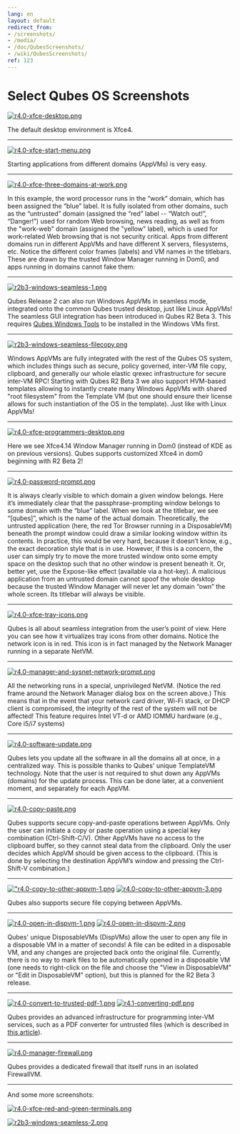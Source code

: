 ```yaml
---
lang: en
layout: default
redirect_from:
- /screenshots/
- /media/
- /doc/QubesScreenshots/
- /wiki/QubesScreenshots/
ref: 123
---
```


Select Qubes OS Screenshots
===========================

[![r4.0-xfce-desktop.png](/attachment/wiki/QubesScreenshots/r4.0-xfce-desktop.png)](/attachment/wiki/QubesScreenshots/r4.0-xfce-desktop.png)

The default desktop environment is Xfce4.

* * * * *

[![r4.0-xfce-start-menu.png](/attachment/wiki/QubesScreenshots/r4.0-xfce-start-menu.png)](/attachment/wiki/QubesScreenshots/r4.0-xfce-start-menu.png)

Starting applications from different domains (AppVMs) is very easy.

* * * * *

[![r4.0-xfce-three-domains-at-work.png](/attachment/wiki/QubesScreenshots/r4.0-xfce-three-domains-at-work.png)](/attachment/wiki/QubesScreenshots/r4.0-xfce-three-domains-at-work.png)

In this example, the word processor runs in the “work” domain, which has been assigned the “blue” label. It is fully isolated from other domains, such as the “untrusted” domain (assigned the “red” label -- “Watch out!”, “Danger!”) used for random Web browsing, news reading, as well as from the "work-web" domain (assigned the "yellow" label), which is used for work-related Web browsing that is not security critical. Apps from different domains run in different AppVMs and have different X servers, filesystems, etc. Notice the different color frames (labels) and VM names in the titlebars. These are drawn by the trusted Window Manager running in Dom0, and apps running in domains cannot fake them:

* * * * *

[![r2b3-windows-seamless-1.png](/attachment/wiki/QubesScreenshots/r2b3-windows-seamless-1.png)](/attachment/wiki/QubesScreenshots/r2b3-windows-seamless-1.png)

Qubes Release 2 can also run Windows AppVMs in seamless mode, integrated onto the common Qubes trusted desktop, just like Linux AppVMs! The seamless GUI integration has been introduced in Qubes R2 Beta 3. This requires [Qubes Windows Tools](https://github.com/Qubes-Community/Contents/blob/master/docs/os/windows/windows-tools.md) to be installed in the Windows VMs first.

* * * * *

[![r2b3-windows-seamless-filecopy.png](/attachment/wiki/QubesScreenshots/r2b3-windows-seamless-filecopy.png)](/attachment/wiki/QubesScreenshots/r2b3-windows-seamless-filecopy.png)

Windows AppVMs are fully integrated with the rest of the Qubes OS system, which includes things such as secure, policy governed, inter-VM file copy, clipboard, and generally our whole elastic qrexec infrastructure for secure inter-VM RPC! Starting with Qubes R2 Beta 3 we also support HVM-based templates allowing to instantly create many Windows AppVMs with shared "root filesystem" from the Template VM (but one should ensure their license allows for such instantiation of the OS in the template). Just like with Linux AppVMs!

* * * * *

[![r4.0-xfce-programmers-desktop.png](/attachment/wiki/QubesScreenshots/r4.0-xfce-programmers-desktop.png)](/attachment/wiki/QubesScreenshots/r4.0-xfce-programmers-desktop.png)

Here we see Xfce4.14 Window Manager running in Dom0 (instead of KDE as on previous versions). Qubes supports customized Xfce4 in dom0 beginning with R2 Beta 2!

* * * * *

[![r4.0-password-prompt.png](/attachment/wiki/QubesScreenshots/r4.0-password-prompt.png)](/attachment/wiki/QubesScreenshots/r4.0-password-prompt.png)

It is always clearly visible to which domain a given window belongs. Here it’s immediately clear that the passphrase-prompting window belongs to some domain with the “blue” label. When we look at the titlebar, we see “[qubes]”, which is the name of the actual domain. Theoretically, the untrusted application (here, the red Tor Browser running in a DisposableVM) beneath the prompt window could draw a similar looking window within its contents. In practice, this would be very hard, because it doesn’t know, e.g., the exact decoration style that is in use. However, if this is a concern, the user can simply try to move the more trusted window onto some empty space on the desktop such that no other window is present beneath it. Or, better yet, use the Expose-like effect (available via a hot-key). A malicious application from an untrusted domain cannot spoof the whole desktop because the trusted Window Manager will never let any domain “own” the whole screen. Its titlebar will always be visible.

* * * * *

[![r4.0-xfce-tray-icons.png](/attachment/wiki/QubesScreenshots/r4.0-xfce-tray-icons.png)](/attachment/wiki/QubesScreenshots/r4.0-xfce-tray-icons.png)

Qubes is all about seamless integration from the user’s point of view. Here you can see how it virtualizes tray icons from other domains. Notice the network icon is in red. This icon is in fact managed by the Network Manager running in a separate NetVM.

* * * * *

[![r4.0-manager-and-sysnet-network-prompt.png](/attachment/wiki/QubesScreenshots/r4.0-manager-and-sysnet-network-prompt.png)](/attachment/wiki/QubesScreenshots/r4.0-manager-and-sysnet-network-prompt.png)

All the networking runs in a special, unprivileged NetVM. (Notice the red frame around the Network Manager dialog box on the screen above.) This means that in the event that your network card driver, Wi-Fi stack, or DHCP client is compromised, the integrity of the rest of the system will not be affected! This feature requires Intel VT-d or AMD IOMMU hardware (e.g., Core i5/i7 systems)
* * * * *

[![r4.0-software-update.png](/attachment/wiki/QubesScreenshots/r4.0-software-update.png)](/attachment/wiki/QubesScreenshots/r4.0-software-update.png)

Qubes lets you update all the software in all the domains all at once, in a centralized way. This is possible thanks to Qubes' unique TemplateVM technology. Note that the user is not required to shut down any AppVMs (domains) for the update process. This can be done later, at a convenient moment, and separately for each AppVM.

* * * * *

[![r4.0-copy-paste.png](/attachment/wiki/QubesScreenshots/r4.0-copy-paste.png)](/attachment/wiki/QubesScreenshots/r4.0-copy-paste.png)

Qubes supports secure copy-and-paste operations between AppVMs. Only the user can initiate a copy or paste operation using a special key combination (Ctrl-Shift-C/V). Other AppVMs have no access to the clipboard buffer, so they cannot steal data from the clipboard. Only the user decides which AppVM should be given access to the clipboard. (This is done by selecting the destination AppVM’s window and pressing the Ctrl-Shift-V combination.)

* * * * *

[!["r4.0-copy-to-other-appvm-1.png](/attachment/wiki/QubesScreenshots/r4.0-copy-to-other-appvm-1.png)](/attachment/wiki/QubesScreenshots/r4.0-copy-to-other-appvm-1.png) [![r4.0-copy-to-other-appvm-3.png](/attachment/wiki/QubesScreenshots/r4.0-copy-to-other-appvm-2.png)](/attachment/wiki/QubesScreenshots/r4.0-copy-to-other-appvm-2.png)

Qubes also supports secure file copying between AppVMs.

* * * * *

[![r4.0-open-in-dispvm-1.png](/attachment/wiki/QubesScreenshots/r4.0-open-in-dispvm-1.png)](/attachment/wiki/QubesScreenshots/r4.0-open-in-dispvm-1.png) [![r4.0-open-in-dispvm-2.png](/attachment/wiki/QubesScreenshots/r4.0-open-in-dispvm-2.png)](/attachment/wiki/QubesScreenshots/r4.0-open-in-dispvm-2.png)

Qubes' unique DisposableVMs (DispVMs) allow the user to open any file in a disposable VM in a matter of seconds! A file can be edited in a disposable VM, and any changes are projected back onto the original file. Currently, there is no way to mark files to be automatically opened in a disposable VM (one needs to right-click on the file and choose the "View in DisposableVM" or "Edit in DisposableVM" option), but this is planned for the R2 Beta 3 release.

* * * * *

[![r4.0-convert-to-trusted-pdf-1.png](/attachment/wiki/QubesScreenshots/r4.0-convert-to-trusted-pdf-1.png)](/attachment/wiki/QubesScreenshots/r4.0-convert-to-trusted-pdf-1.png) [![r4.1-converting-pdf.png](/attachment/wiki/QubesScreenshots/r4.1-converting-pdf.png)](/attachment/wiki/QubesScreenshots/r4.1-converting-pdf.png)

Qubes provides an advanced infrastructure for programming inter-VM services, such as a PDF converter for untrusted files (which is described in [this article](https://blog.invisiblethings.org/2013/02/21/converting-untrusted-pdfs-into-trusted.html)).

* * * * *

[![r4.0-manager-firewall.png](/attachment/wiki/QubesScreenshots/r4.0-manager-firewall.png)](/attachment/wiki/QubesScreenshots/r4.0-manager-firewall.png)

Qubes provides a dedicated firewall that itself runs in an isolated FirewallVM.

* * * * *

And some more screenshots:

[![r4.0-xfce-red-and-green-terminals.png](/attachment/wiki/QubesScreenshots/r4.0-xfce-red-and-green-terminals.png)](/attachment/wiki/QubesScreenshots/r4.0-xfce-red-and-green-terminals.png)

[![r2b3-windows-seamless-2.png](/attachment/wiki/QubesScreenshots/r2b3-windows-seamless-2.png)](/attachment/wiki/QubesScreenshots/r2b3-windows-seamless-2.png)
